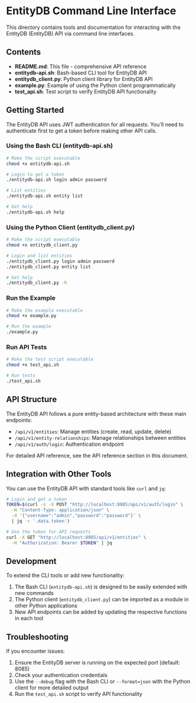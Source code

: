 # EntityDB Command Line Interface

This directory contains tools and documentation for interacting with the EntityDB (EntityDB) API via command line interfaces.

## Contents

- **README.md**: This file - comprehensive API reference
- **entitydb-api.sh**: Bash-based CLI tool for EntityDB API
- **entitydb_client.py**: Python client library for EntityDB API
- **example.py**: Example of using the Python client programmatically
- **test_api.sh**: Test script to verify EntityDB API functionality

## Getting Started

The EntityDB API uses JWT authentication for all requests. You'll need to authenticate first to get a token before making other API calls.

### Using the Bash CLI (entitydb-api.sh)

```bash
# Make the script executable
chmod +x entitydb-api.sh

# Login to get a token
./entitydb-api.sh login admin password

# List entities
./entitydb-api.sh entity list

# Get help
./entitydb-api.sh help
```

### Using the Python Client (entitydb_client.py)

```bash
# Make the script executable
chmod +x entitydb_client.py

# Login and list entities
./entitydb_client.py login admin password
./entitydb_client.py entity list

# Get help
./entitydb_client.py -h
```

### Run the Example

```bash
# Make the example executable
chmod +x example.py

# Run the example
./example.py
```

### Run API Tests

```bash
# Make the test script executable
chmod +x test_api.sh

# Run tests
./test_api.sh
```

## API Structure

The EntityDB API follows a pure entity-based architecture with these main endpoints:

- `/api/v1/entities`: Manage entities (create, read, update, delete)
- `/api/v1/entity-relationships`: Manage relationships between entities
- `/api/v1/auth/login`: Authentication endpoint

For detailed API reference, see the API reference section in this document.

## Integration with Other Tools

You can use the EntityDB API with standard tools like `curl` and `jq`:

```bash
# Login and get a token
TOKEN=$(curl -s -X POST "http://localhost:8085/api/v1/auth/login" \
  -H "Content-Type: application/json" \
  -d '{"username":"admin","password":"password"}' \
  | jq -r '.data.token')

# Use the token for API requests
curl -X GET "http://localhost:8085/api/v1/entities" \
  -H "Authorization: Bearer $TOKEN" | jq
```

## Development

To extend the CLI tools or add new functionality:

1. The Bash CLI (`entitydb-api.sh`) is designed to be easily extended with new commands
2. The Python client (`entitydb_client.py`) can be imported as a module in other Python applications
3. New API endpoints can be added by updating the respective functions in each tool

## Troubleshooting

If you encounter issues:

1. Ensure the EntityDB server is running on the expected port (default: 8085)
2. Check your authentication credentials
3. Use the `--debug` flag with the Bash CLI or `--format=json` with the Python client for more detailed output
4. Run the `test_api.sh` script to verify API functionality